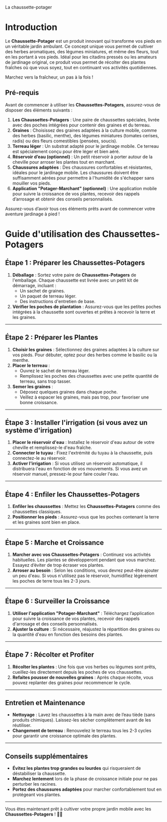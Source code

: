 La chaussette-potager
# Introduction

Le **Chaussette-Potager** est un produit innovant qui transforme vos pieds en un véritable jardin ambulant. Ce concept unique vous permet de cultiver des herbes aromatiques, des légumes miniatures, et même des fleurs, tout en les portant à vos pieds. Idéal pour les citadins pressés ou les amateurs de jardinage original, ce produit vous permet de récolter des plantes fraîches où que vous soyez, tout en continuant vos activités quotidiennes.

Marchez vers la fraîcheur, un pas à la fois !

## Pré-requis

Avant de commencer à utiliser les **Chaussettes-Potagers**, assurez-vous de disposer des éléments suivants :

1. **Les Chaussettes-Potagers** : Une paire de chaussettes spéciales, livrée avec des poches intégrées pour contenir des graines et du terreau.
2. **Graines** : Choisissez des graines adaptées à la culture mobile, comme des herbes (basilic, menthe), des légumes miniatures (tomates cerises, radis) ou des fleurs comestibles (pensées, soucis).
3. **Terreau léger** : Un substrat adapté pour le jardinage mobile. Ce terreau est spécialement conçu pour être léger et bien aéré.
4. **Réservoir d’eau (optionnel)** : Un petit réservoir à porter autour de la cheville pour arroser les plantes tout en marchant.
5. **Chaussures adaptées** : Des chaussures confortables et résistantes, idéales pour le jardinage mobile. Les chaussures doivent être suffisamment aérées pour permettre à l'humidité de s'échapper sans mouiller vos pieds.
6. **Application "Potager-Marchant" (optionnel)** : Une application mobile pour suivre la croissance de vos plantes, recevoir des rappels d’arrosage et obtenir des conseils personnalisés.

Assurez-vous d’avoir tous ces éléments prêts avant de commencer votre aventure jardinage à pied !

# Guide d'utilisation des **Chaussettes-Potagers**

## Étape 1 : Préparer les Chaussettes-Potagers
1. **Déballage** : Sortez votre paire de **Chaussettes-Potagers** de l'emballage. Chaque chaussette est livrée avec un petit kit de démarrage, incluant :
   - Un sachet de graines.
   - Un paquet de terreau léger.
   - Des instructions d'entretien de base.
2. **Vérifier les poches de plantation** : Assurez-vous que les petites poches intégrées à la chaussette sont ouvertes et prêtes à recevoir la terre et les graines.

---

## Étape 2 : Préparer les Plantes
1. **Choisir les graines** : Sélectionnez des graines adaptées à la culture sur vos pieds. Pour débuter, optez pour des herbes comme le basilic ou la menthe.
2. **Placer le terreau** :
   - Ouvrez le sachet de terreau léger.
   - Remplissez les poches des chaussettes avec une petite quantité de terreau, sans trop tasser.
3. **Semer les graines** :
   - Déposez quelques graines dans chaque poche.
   - Veillez à espacer les graines, mais pas trop, pour favoriser une bonne croissance.

---

## Étape 3 : Installer l'irrigation (si vous avez un système d'irrigation)
1. **Placer le réservoir d'eau** : Installez le réservoir d'eau autour de votre cheville et remplissez-le d'eau fraîche.
2. **Connecter le tuyau** : Fixez l'extrémité du tuyau à la chaussette, puis connectez-le au réservoir.
3. **Activer l'irrigation** : Si vous utilisez un réservoir automatique, il distribuera l'eau en fonction de vos mouvements. Si vous avez un réservoir manuel, pressez-le pour faire couler l'eau.

---

## Étape 4 : Enfiler les Chaussettes-Potagers
1. **Enfiler les chaussettes** : Mettez les **Chaussettes-Potagers** comme des chaussettes classiques.
2. **Positionner les pieds** : Assurez-vous que les poches contenant la terre et les graines sont bien en place.

---

## Étape 5 : Marche et Croissance
1. **Marcher avec vos Chaussettes-Potagers** : Continuez vos activités habituelles. Les plantes se développeront pendant que vous marchez. Essayez d’éviter de trop écraser vos plantes.
2. **Arroser au besoin** : Selon les conditions, vous devrez peut-être ajouter un peu d'eau. Si vous n'utilisez pas le réservoir, humidifiez légèrement les poches de terre tous les 2-3 jours.

---

## Étape 6 : Surveiller la Croissance
1. **Utiliser l'application "Potager-Marchant"** : Téléchargez l’application pour suivre la croissance de vos plantes, recevoir des rappels d'arrosage et des conseils personnalisés.
2. **Ajuster la culture** : Si nécessaire, réajustez la répartition des graines ou la quantité d'eau en fonction des besoins des plantes.

---

## Étape 7 : Récolter et Profiter
1. **Récolter les plantes** : Une fois que vos herbes ou légumes sont prêts, cueillez-les directement depuis les poches de vos chaussettes.
2. **Refaites pousser de nouvelles graines** : Après chaque récolte, vous pouvez replanter des graines pour recommencer le cycle.

---

## Entretien et Maintenance
- **Nettoyage** : Lavez les chaussettes à la main avec de l’eau tiède (sans produits chimiques). Laissez-les sécher complètement avant de les réutiliser.
- **Changement de terreau** : Renouvelez le terreau tous les 2-3 cycles pour garantir une croissance optimale des plantes.

---

## Conseils supplémentaires
- **Évitez les plantes trop grandes ou lourdes** qui risqueraient de déstabiliser la chaussette.
- **Marchez lentement** lors de la phase de croissance initiale pour ne pas perturber les racines.
- **Portez des chaussures adaptées** pour marcher confortablement tout en protégeant vos plantes.

---

Vous êtes maintenant prêt à cultiver votre propre jardin mobile avec les **Chaussettes-Potagers** ! 🌱👣
